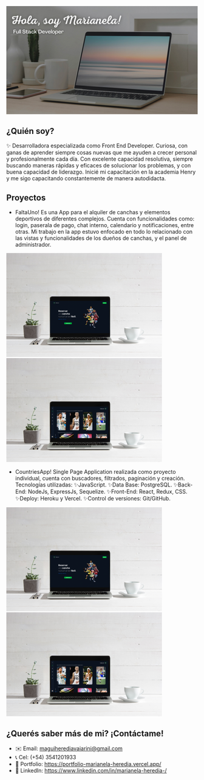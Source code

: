 ![image](image.png)

## ¿Quién soy? 
✨ Desarrolladora especializada como Front End Developer. Curiosa, con ganas de aprender siempre cosas nuevas que me ayuden a crecer personal y profesionalmente cada día.
Con excelente capacidad resolutiva, siempre buscando maneras rápidas y eficaces de solucionar los problemas, y con buena capacidad de liderazgo.
Inicié mi capacitación en la academia Henry y me sigo capacitando constantemente de manera autodidacta.

## Proyectos
* FaltaUno! Es una App para el alquiler de canchas y elementos deportivos de diferentes complejos. Cuenta con funcionalidades como: login, paserala de pago, chat interno, calendario y notificaciones, entre otras. Mi trabajo en la app estuvo enfocado en todo lo relacionado con las vistas y funcionalidades de los dueños de canchas, y el panel de administrador.
<div display='flex' flex-direction='row'> 
<img src='./imageFaltaUno.jpeg' width='410px' />
<img src='./image1.jpeg' width='410px' />
</div>

* CountriesApp! Single Page Application realizada como proyecto individual, cuenta con buscadores, filtrados, paginación y creación. Tecnologías utilizadas:
✨JavaScript.
✨Data Base: PostgreSQL.
✨Back-End: NodeJs, ExpressJs, Sequelize.
✨Front-End: React, Redux, CSS.
✨Deploy: Heroku y Vercel.
✨Control de versiones: Git/GitHub.
<div display='flex' flex-direction='row'> 
<img src='./imageFaltaUno.jpeg' width='410px' />
<img src='./image1.jpeg' width='410px' />
</div>

## ¿Querés saber más de mi? ¡Contáctame!
* ✉️ Email: maguiherediavaiarini@gmail.com
* 📞 Cel: (+54) 3541201933
* 👤 Portfolio: https://portfolio-marianela-heredia.vercel.app/
* 💬 LinkedIn: https://www.linkedin.com/in/marianela-heredia-/

